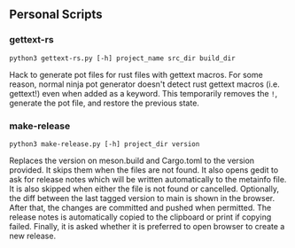 ## Personal Scripts

### gettext-rs

```shell
python3 gettext-rs.py [-h] project_name src_dir build_dir
```

Hack to generate pot files for rust files with gettext macros. For some reason,
normal ninja pot generator doesn't detect rust gettext macros (i.e. gettext!) 
even when added as a keyword. This temporarily removes the `!`, generate the pot
file, and restore the previous state.

### make-release

```shell
python3 make-release.py [-h] project_dir version
```

Replaces the version on meson.build and Cargo.toml to the version provided. It
skips them when the files are not found. It also opens gedit to ask for release
notes which will be written automatically to the metainfo file. It is also
skipped when either the file is not found or cancelled. Optionally, the diff
between the last tagged version to main is shown in the browser. After that, the
changes are committed and pushed when permitted. The release notes is
automatically copied to the clipboard or print if copying failed. Finally, it is
asked whether it is preferred to open browser to create a new release.

